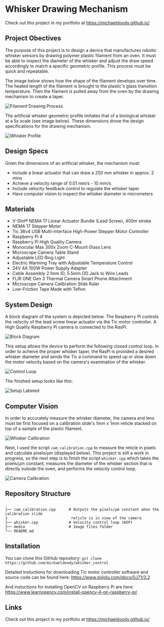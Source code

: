 # Whisker Drawing Mechanism
Check out this project in my portfolio at https://michaeldoody.github.io/
## Project Obectives

The purpose of this project is to design a device that manufactures robotic whisker sensors by drawing polymer plastic filament from an oven. It must be able to inspect the diameter of the whisker and adjust the draw speed accordingly to match a specific geometric profile. This process must be quick and repeatable. 

The image below shows how the shape of the filament develops over time. The heated length of the filament is brought to the plastic's glass transition temperature. Then the filament is pulled away from the oven by the drawing mechanism to create a taper.
 
 
![Filament Drawing Process](media/whisker_drawing.png)


The artificial whisker geometric profile imitates that of a biological whisker at a 5x scale (see image below). These dimensions drove the design specifications for the drawing mechanism. 


![Whisker Profile](media/whisker_geometry.png)

## Design Specs

Given the dimensions of an artificial whisker, the mechanism must:
- Include a linear actuator that can draw a 250 mm whisker in approx. 2 mins
- Achieve a velocity range of 0.01 mm/s - 10 mm/s
- Include velocity feedback control to regulate the whisker taper
- Have computer vision to inspect the whisker diameter in micrometers

## Materials
- V-Slot® NEMA 17 Linear Actuator Bundle (Lead Screw), 400m stroke
- NEMA 17 Stepper Motor
- Tic 36v4 USB Multi-Interface High-Power Stepper Motor Controller
- Raspberry Pi 4
- Raspberry Pi High Quality Camera
- Monocular Max 300x Zoom C-Mount Glass Lens
- Microscope Camera Table Stand
- Adjustable LED Ring Light
- Electric Warming Tray with Adjustable Temperature Control
- 24V 4A 100W Power Supply Adapter
- Cable Assembly 2.1mm ID, 5.5mm OD Jack to Wire Leads
- FLIR ONE Gen 3 Thermal Camera Smart Phone Attachment
- Microscope Camera Calibration Slide Ruler
- Low-Friction Tape Made with Teflon

## System Design
A block diagram of the system is depicted below. The Raspberry Pi controls the velocity of the lead screw linear actuator via the Tic motor controller. A High Quality Raspberry Pi camera is connected to the RasPi. 

![Block Diagram](media/block_diagram.png)

This setup allows the device to perform the following closed control loop. In order to acheive the proper whisker taper, the RasPi is provided a desired whisker diameter and sends the Tic a command to speed up or slow down the motor velocity based on the camera's examination of the whisker.

![Control Loop](media/control_loop.png)

The finished setup looks like this:

![Setup Labeled](media/setup_labeled.png)

## Computer Vision

In order to accurately measure the whisker diameter, the camera and lens must be first focused on a calibration slide's  1mm x 1mm reticle stacked on top of a sample of the plastic filament.

![Whisker Calibration](media/whisker_calibration.png)

Next, I used the script `cam_calibration.cpp` to measure the reticle in pixels and calculate pixels/μm (displayed below). This project is still a work in progress, so the next step is to finish the script `whisker.cpp` which takes the pixels/μm constant, measures the diameter of the whisker section that is directly outside the oven, and performs the velocity control loop.

![Camera Calibration](media/cam_calibration.png)

## Repository Structure

    .
    ├── cam_calibration.cpp      # Outputs the pixels/μm constant when the calibration slide
    ├                             reticle is in view of the camera
    ├── whisker.cpp              # Velocity control loop (WIP)
    ├── media                    # Image files folder
    └── README.md

## Installation

You can clone this GitHub repository: `git clone https://github.com/michaeldoody/whisker_control`

Detailed instuctions for downloading Tic motor controller software and source code can be found here: https://www.pololu.com/docs/0J71/3.2

And instuctions for installing OpenCV on Raspberry Pi are here: https://www.learnopencv.com/install-opencv-4-on-raspberry-pi/

## Links
Check out this project in my portfolio at https://michaeldoody.github.io/
